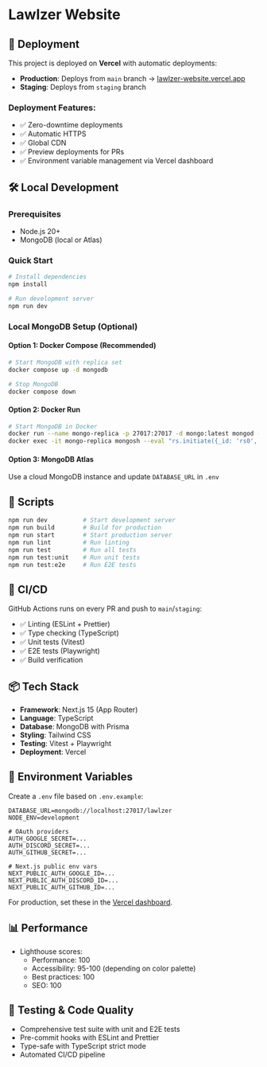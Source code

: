 <!-- prettier-ignore -->
# Lawlzer Website

## 🚀 Deployment

This project is deployed on **Vercel** with automatic deployments:

- **Production**: Deploys from `main` branch → [lawlzer-website.vercel.app](https://lawlzer-website.vercel.app)
- **Staging**: Deploys from `staging` branch

### Deployment Features:

- ✅ Zero-downtime deployments
- ✅ Automatic HTTPS
- ✅ Global CDN
- ✅ Preview deployments for PRs
- ✅ Environment variable management via Vercel dashboard

## 🛠️ Local Development

### Prerequisites

- Node.js 20+
- MongoDB (local or Atlas)

### Quick Start

```bash
# Install dependencies
npm install

# Run development server
npm run dev
```

### Local MongoDB Setup (Optional)

#### Option 1: Docker Compose (Recommended)

```bash
# Start MongoDB with replica set
docker compose up -d mongodb

# Stop MongoDB
docker compose down
```

#### Option 2: Docker Run

```bash
# Start MongoDB in Docker
docker run --name mongo-replica -p 27017:27017 -d mongo:latest mongod --replSet rs0 --bind_ip_all
docker exec -it mongo-replica mongosh --eval "rs.initiate({_id: 'rs0', members: [{_id: 0, host: 'localhost:27017'}]})"
```

#### Option 3: MongoDB Atlas

Use a cloud MongoDB instance and update `DATABASE_URL` in `.env`

## 📝 Scripts

```bash
npm run dev          # Start development server
npm run build        # Build for production
npm run start        # Start production server
npm run lint         # Run linting
npm run test         # Run all tests
npm run test:unit    # Run unit tests
npm run test:e2e     # Run E2E tests
```

## 🔧 CI/CD

GitHub Actions runs on every PR and push to `main`/`staging`:

- ✅ Linting (ESLint + Prettier)
- ✅ Type checking (TypeScript)
- ✅ Unit tests (Vitest)
- ✅ E2E tests (Playwright)
- ✅ Build verification

## 📦 Tech Stack

- **Framework**: Next.js 15 (App Router)
- **Language**: TypeScript
- **Database**: MongoDB with Prisma
- **Styling**: Tailwind CSS
- **Testing**: Vitest + Playwright
- **Deployment**: Vercel

## 🔐 Environment Variables

Create a `.env` file based on `.env.example`:

```env
DATABASE_URL=mongodb://localhost:27017/lawlzer
NODE_ENV=development

# OAuth providers
AUTH_GOOGLE_SECRET=...
AUTH_DISCORD_SECRET=...
AUTH_GITHUB_SECRET=...

# Next.js public env vars
NEXT_PUBLIC_AUTH_GOOGLE_ID=...
NEXT_PUBLIC_AUTH_DISCORD_ID=...
NEXT_PUBLIC_AUTH_GITHUB_ID=...
```

For production, set these in the [Vercel dashboard](https://vercel.com/dashboard/project/settings/environment-variables).

## 📊 Performance

- Lighthouse scores:
  - Performance: 100
  - Accessibility: 95-100 (depending on color palette)
  - Best practices: 100
  - SEO: 100

## 🧪 Testing & Code Quality

- Comprehensive test suite with unit and E2E tests
- Pre-commit hooks with ESLint and Prettier
- Type-safe with TypeScript strict mode
- Automated CI/CD pipeline

